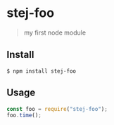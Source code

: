 # stej-foo
> my first node module

## Install
```
$ npm install stej-foo
```

## Usage
```js
const foo = require("stej-foo");
foo.time();
```